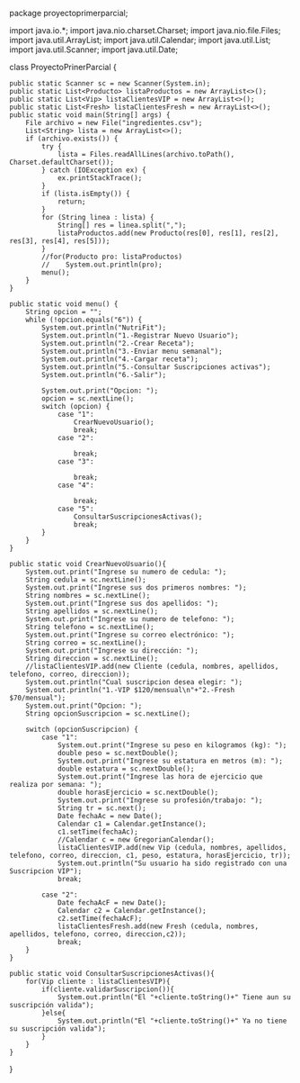 package proyectoprimerparcial;

import java.io.*;
import java.nio.charset.Charset;
import java.nio.file.Files;
import java.util.ArrayList;
import java.util.Calendar;
import java.util.List;
import java.util.Scanner;
import java.util.Date;

class ProyectoPrinerParcial {

    public static Scanner sc = new Scanner(System.in);
    public static List<Producto> listaProductos = new ArrayList<>();
    public static List<Vip> listaClientesVIP = new ArrayList<>();
    public static List<Fresh> listaClientesFresh = new ArrayList<>();
    public static void main(String[] args) {
        File archivo = new File("ingredientes.csv");
        List<String> lista = new ArrayList<>();
        if (archivo.exists()) {
            try {
                lista = Files.readAllLines(archivo.toPath(), Charset.defaultCharset());
            } catch (IOException ex) {
                ex.printStackTrace();
            }
            if (lista.isEmpty()) {
                return;
            }
            for (String linea : lista) {
                String[] res = linea.split(",");
                listaProductos.add(new Producto(res[0], res[1], res[2], res[3], res[4], res[5]));
            }
            //for(Producto pro: listaProductos)
            //    System.out.println(pro);
            menu();
        }
    }

    public static void menu() {
        String opcion = "";
        while (!opcion.equals("6")) {
            System.out.println("NutriFit");
            System.out.println("1.-Registrar Nuevo Usuario");
            System.out.println("2.-Crear Receta");
            System.out.println("3.-Enviar menu semanal");
            System.out.println("4.-Cargar receta");
            System.out.println("5.-Consultar Suscripciones activas");
            System.out.println("6.-Salir");

            System.out.print("Opcion: ");
            opcion = sc.nextLine();
            switch (opcion) {
                case "1":
                    CrearNuevoUsuario();
                    break;
                case "2":
                    
                    break;
                case "3":
                    
                    break;
                case "4":
                    
                    break;
                case "5":
                    ConsultarSuscripcionesActivas();
                    break;
            }
        }
    }
    
    public static void CrearNuevoUsuario(){
        System.out.print("Ingrese su numero de cedula: ");
        String cedula = sc.nextLine();
        System.out.print("Ingrese sus dos primeros nombres: ");
        String nombres = sc.nextLine();
        System.out.print("Ingrese sus dos apellidos: ");
        String apellidos = sc.nextLine();
        System.out.print("Ingrese su numero de telefono: ");
        String telefono = sc.nextLine();
        System.out.print("Ingrese su correo electrónico: ");
        String correo = sc.nextLine();
        System.out.print("Ingrese su dirección: ");
        String direccion = sc.nextLine();
        //listaClientesVIP.add(new Cliente (cedula, nombres, apellidos, telefono, correo, direccion));
        System.out.println("Cual suscripcion desea elegir: ");
        System.out.println("1.-VIP $120/mensual\n"+"2.-Fresh $70/mensual");
        System.out.print("Opcion: ");
        String opcionSuscripcion = sc.nextLine();
        
        switch (opcionSuscripcion) {
            case "1":
                System.out.print("Ingrese su peso en kilogramos (kg): ");
                double peso = sc.nextDouble();
                System.out.print("Ingrese su estatura en metros (m): ");
                double estatura = sc.nextDouble();
                System.out.print("Ingrese las hora de ejercicio que realiza por semana: ");
                double horasEjercicio = sc.nextDouble();
                System.out.print("Ingrese su profesión/trabajo: ");
                String tr = sc.next();
                Date fechaAc = new Date();
                Calendar c1 = Calendar.getInstance();
                c1.setTime(fechaAc);
                //Calendar c = new GregorianCalendar();
                listaClientesVIP.add(new Vip (cedula, nombres, apellidos, telefono, correo, direccion, c1, peso, estatura, horasEjercicio, tr));
                System.out.println("Su usuario ha sido registrado con una Suscripcion VIP");
                break;

            case "2":
                Date fechaAcF = new Date();
                Calendar c2 = Calendar.getInstance();
                c2.setTime(fechaAcF);
                listaClientesFresh.add(new Fresh (cedula, nombres, apellidos, telefono, correo, direccion,c2));
                break;
        }
    }
    
    public static void ConsultarSuscripcionesActivas(){
        for(Vip cliente : listaClientesVIP){
            if(cliente.validarSuscripcion()){
                System.out.println("El "+cliente.toString()+" Tiene aun su suscripción valida");
            }else{
                System.out.println("El "+cliente.toString()+" Ya no tiene su suscripción valida");
            }
        }
    }
        
}
